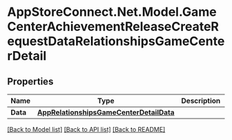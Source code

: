 # AppStoreConnect.Net.Model.GameCenterAchievementReleaseCreateRequestDataRelationshipsGameCenterDetail

## Properties

Name | Type | Description | Notes
------------ | ------------- | ------------- | -------------
**Data** | [**AppRelationshipsGameCenterDetailData**](AppRelationshipsGameCenterDetailData.md) |  | 

[[Back to Model list]](../README.md#documentation-for-models) [[Back to API list]](../README.md#documentation-for-api-endpoints) [[Back to README]](../README.md)

